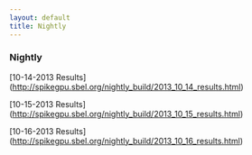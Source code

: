 ```yaml
--- 
layout: default
title: Nightly
---
```


### Nightly


[10-14-2013 Results] (http://spikegpu.sbel.org/nightly_build/2013_10_14_results.html)

[10-15-2013 Results] (http://spikegpu.sbel.org/nightly_build/2013_10_15_results.html)

[10-16-2013 Results] (http://spikegpu.sbel.org/nightly_build/2013_10_16_results.html)


